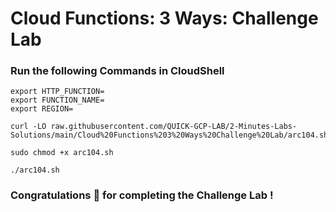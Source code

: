 # Cloud Functions: 3 Ways: Challenge Lab

### Run the following Commands in CloudShell

```
export HTTP_FUNCTION=
export FUNCTION_NAME=
export REGION=
```

```
curl -LO raw.githubusercontent.com/QUICK-GCP-LAB/2-Minutes-Labs-Solutions/main/Cloud%20Functions%203%20Ways%20Challenge%20Lab/arc104.sh

sudo chmod +x arc104.sh

./arc104.sh
```

### Congratulations 🎉 for completing the Challenge Lab !
